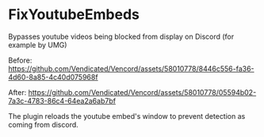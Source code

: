 # FixYoutubeEmbeds

Bypasses youtube videos being blocked from display on Discord (for example by UMG)

Before:
https://github.com/Vendicated/Vencord/assets/58010778/8446c556-fa36-4d60-8a85-4c40d075968f

After:
https://github.com/Vendicated/Vencord/assets/58010778/05594b02-7a3c-4783-86c4-64ea2a6ab7bf

The plugin reloads the youtube embed's window to prevent detection as coming from discord.
